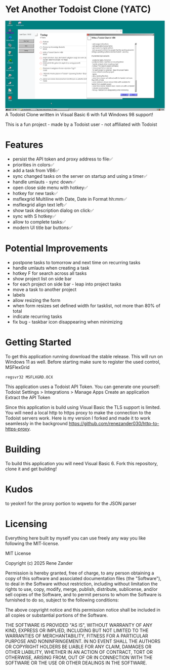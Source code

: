 # Yet Another Todoist Clone (YATC)
![Screenshot of Todoist-Clone-VB6](demo.png)
A Todoist Clone written in Visual Basic 6 with full Windows 98 support!

This is a fun project - made by a Todoist user - not affiliated with Todoist

# Features
- persist the API token and proxy address to file✅
- priorities in colors✅
- add a task from VB6✅
- sync changed tasks on the server on startup and using a timer✅
- handle umlauts - sync down✅
- open close side menu with hotkey✅
- hotkey for new task✅
- msflexgrid Multiline with Date, Date in Format hh:mm✅
- msflexgrid align text left✅
- show task description dialog on click✅
- sync with S hotkey✅
- allow to complete tasks✅
- modern UI title bar buttons✅

# Potential Improvements
- postpone tasks to tomorrow and next time on recurring tasks
- handle umlauts when creating a task
- hotkey F for search across all tasks
- show project list on side bar
- for each project on side bar - leap into project tasks
- move a task to another project
- labels
- allow resizing the form
- when form resizes set defined width for tasklist, not more than 80% of total
- indicate recurring tasks
- fix bug - taskbar icon disappearing when minimizing

# Getting Started
To get this application running download the stable release. This will run on Windows 11 as well. Before starting make sure to register the used control, MSFlexGrid
```
regsvr32 MSFLXGRD.OCX
```

This application uses a Todoist API Token. You can generate one yourself:
Todoist Settings > Integrations > Manage Apps
Create an application
Extract the API Token

Since this application is build using Visual Basic the TLS support is limited. You will need a local http to https proxy to make the connection to the Todoist servers work. Here is my version I forked and made it to work seamlessly in the background https://github.com/renezander030/http-to-https-proxy.

# Building
To build this application you will need Visual Basic 6. Fork this repository, clone it and get building!

# Kudos
to yeokm1 for the proxy portion
to wqweto for the JSON parser

# Licensing
Everything here built by myself you can use freely any way you like following the MIT-license.

MIT License

Copyright (c) 2025 Rene Zander

Permission is hereby granted, free of charge, to any person obtaining a copy
of this software and associated documentation files (the "Software"), to deal
in the Software without restriction, including without limitation the rights
to use, copy, modify, merge, publish, distribute, sublicense, and/or sell
copies of the Software, and to permit persons to whom the Software is
furnished to do so, subject to the following conditions:

The above copyright notice and this permission notice shall be included in all
copies or substantial portions of the Software.

THE SOFTWARE IS PROVIDED "AS IS", WITHOUT WARRANTY OF ANY KIND, EXPRESS OR
IMPLIED, INCLUDING BUT NOT LIMITED TO THE WARRANTIES OF MERCHANTABILITY,
FITNESS FOR A PARTICULAR PURPOSE AND NONINFRINGEMENT. IN NO EVENT SHALL THE
AUTHORS OR COPYRIGHT HOLDERS BE LIABLE FOR ANY CLAIM, DAMAGES OR OTHER
LIABILITY, WHETHER IN AN ACTION OF CONTRACT, TORT OR OTHERWISE, ARISING FROM,
OUT OF OR IN CONNECTION WITH THE SOFTWARE OR THE USE OR OTHER DEALINGS IN THE
SOFTWARE.